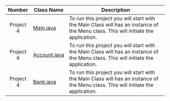  Number | Class Name|Description|
|:---:| ---| ---|
| Project 4 | [Main.java](https://github.com/danthro/BankApp/blob/master/src/Main.java) |To run this project you will start with the Main Class will has an instance of the Menu class. This will initiate the application.|
| Project 4 | [Account.java](https://github.com/danthro/BankApp/blob/master/src/Account.java) |To run this project you will start with the Main Class will has an instance of the Menu class. This will initiate the application.|
| Project 4 | [Bank.java](https://github.com/danthro/BankApp/blob/master/src/Bank.java) |To run this project you will start with the Main Class will has an instance of the Menu class. This will initiate the application.|

